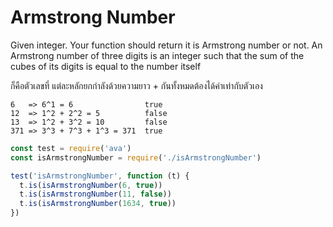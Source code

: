 # Armstrong Number

Given integer. Your function should return it is Armstrong number or not.
An Armstrong number of three digits is an integer such that the sum of the cubes of its digits is equal to the number itself

ก็คือตัวเลขที่ แต่ละหลักยกกำลังด้วยความยาว + กันทั้งหมดต้องได้ค่าเท่ากับตัวเอง

```
6   => 6^1 = 6                true
12  => 1^2 + 2^2 = 5          false
13  => 1^2 + 3^2 = 10         false
371 => 3^3 + 7^3 + 1^3 = 371  true
```

```js
const test = require('ava')
const isArmstrongNumber = require('./isArmstrongNumber')

test('isArmstrongNumber', function (t) {
  t.is(isArmstrongNumber(6, true))
  t.is(isArmstrongNumber(11, false))
  t.is(isArmstrongNumber(1634, true))
})
```
